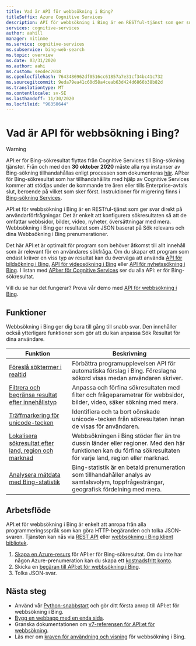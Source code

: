 ```yaml
---
title: Vad är API för webbsökning i Bing?
titleSuffix: Azure Cognitive Services
description: API för webbsökning i Bing är en RESTful-tjänst som ger snabb svar på Webbs öknings frågor. Konfigurera resultat för att inkludera webb sidor, bilder, videor, nyheter med mera. Resultaten tillhandahålls som JSON och baserat på sökrelevans och prenumerationer för webbsökning i Bing.
services: cognitive-services
author: aahill
manager: nitinme
ms.service: cognitive-services
ms.subservice: bing-web-search
ms.topic: overview
ms.date: 03/31/2020
ms.author: aahi
ms.custom: seodec2018
ms.openlocfilehash: 7643486962df0516cc61857a7e31cf34bc41c732
ms.sourcegitcommit: 9eda79ea41c60d58a4ceab63d424d6866b38b82d
ms.translationtype: MT
ms.contentlocale: sv-SE
ms.lasthandoff: 11/30/2020
ms.locfileid: "96350644"
---
```

# <a name="what-is-the-bing-web-search-api"></a>Vad är API för webbsökning i Bing?

> [!WARNING]
> API:er för Bing-sökresultat flyttas från Cognitive Services till Bing-sökning tjänster. Från och med den **30 oktober 2020** måste alla nya instanser av Bing-sökning tillhandahållas enligt processen som dokumenteras [här](/bing/search-apis/bing-web-search/create-bing-search-service-resource).
> API:er för Bing-sökresultat som har tillhandahållits med hjälp av Cognitive Services kommer att stödjas under de kommande tre åren eller tills Enterprise-avtals slut, beroende på vilket som sker först.
> Instruktioner för migrering finns i [Bing-sökning Services](/bing/search-apis/bing-web-search/create-bing-search-service-resource).

API:et för webbsökning i Bing är en RESTful-tjänst som ger svar direkt på användarförfrågningar. Det är enkelt att konfigurera sökresultaten så att de omfattar webbsidor, bilder, video, nyheter, översättningar med mera. Webbsökning i Bing ger resultatet som JSON baserat på Sök relevans och dina Webbsökning i Bing prenumerationer.

Det här API:et är optimalt för program som behöver åtkomst till allt innehåll som är relevant för en användares sökfråga. Om du skapar ett program som endast kräver en viss typ av resultat kan du överväga att använda [API för bildsökning i Bing](../Bing-Image-Search/overview.md), [API för videosökning i Bing](../bing-video-search/overview.md) eller [API för nyhetssökning i Bing](../Bing-News-Search/search-the-web.md). I listan med [API:er för Cognitive Services](../index.yml) ser du alla API: er för Bing-sökresultat.

Vill du se hur det fungerar? Prova vår demo med [API för webbsökning i Bing](https://azure.microsoft.com/services/cognitive-services/bing-web-search-api/).

## <a name="features"></a>Funktioner  

Webbsökning i Bing ger dig bara till gång till snabb svar. Den innehåller också ytterligare funktioner som gör att du kan anpassa Sök Resultat för dina användare.

| Funktion | Beskrivning |
|---------|-------------|
| [Föreslå söktermer i realtid](../bing-autosuggest/get-suggested-search-terms.md) | Förbättra programupplevelsen API för automatiska förslag i Bing. Föreslagna sökord visas medan användaren skriver. |
| [Filtrera och begränsa resultat efter innehållstyp](filter-answers.md) | Anpassa och förfina sökresultaten med filter och frågeparametrar för webbsidor, bilder, video, säker sökning med mera. |
| [Träffmarkering för unicode-tecken](hit-highlighting.md) | Identifiera och ta bort oönskade unicode-tecken från sökresultaten innan de visas för användaren. |
| [Lokalisera sökresultat efter land, region och marknad](./language-support.md) | Webbsökningen i Bing stöder fler än tre dussin länder eller regioner. Med den här funktionen kan du förfina sökresultaten för varje land, region eller marknad. |
| [Analysera mätdata med Bing-statistik](bing-web-stats.md) | Bing-statistik är en betald prenumeration som tillhandahåller analys av samtalsvolym, toppfrågesträngar, geografisk fördelning med mera. |

## <a name="workflow"></a>Arbetsflöde

API:et för webbsökning i Bing är enkelt att anropa från alla programmeringsspråk som kan göra HTTP-begäranden och tolka JSON-svaren. Tjänsten kan nås via [REST API](quickstarts/python.md) eller [webbsökning i Bing klient bibliotek](./quickstarts/client-libraries.md).

1. [Skapa en Azure-resurs](../cognitive-services-apis-create-account.md) för API:er för Bing-sökresultat. Om du inte har någon Azure-prenumeration kan du skapa ett [kostnadsfritt konto](https://azure.microsoft.com/free/cognitive-services/).  
2. Skicka en [begäran till API:et för webbsökning i Bing](quickstarts/python.md).
3. Tolka JSON-svar.

## <a name="next-steps"></a>Nästa steg

* Använd vår [Python-snabbstart](./quickstarts/client-libraries.md?pivots=programming-language-python) och gör ditt första anrop till API:et för webbsökning i Bing.  
* [Bygg en webbapp med en enda sida](tutorial-bing-web-search-single-page-app.md).
* Granska dokumentationen om [v7-referensen för API:et för webbsökning](/rest/api/cognitiveservices-bingsearch/bing-web-api-v7-reference).  
* Läs mer om [kraven för användning och visning](./use-display-requirements.md) för webbsökning i Bing.